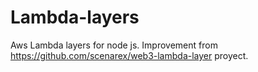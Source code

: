 # Lambda-layers
Aws Lambda layers for node js. Improvement from https://github.com/scenarex/web3-lambda-layer proyect.
